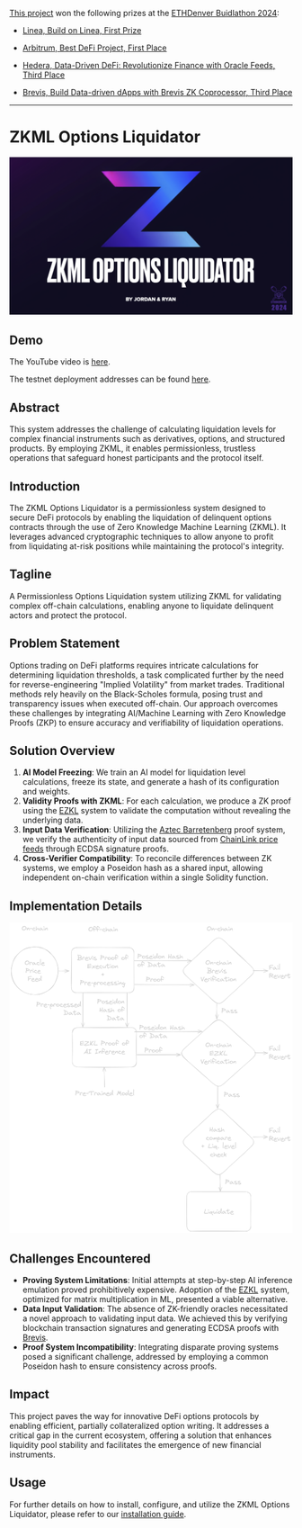 [This project](https://devfolio.co/projects/zkml-options-liquidator-055b) won the following prizes at the [ETHDenver Buidlathon 2024](https://www.ethdenver.com/buidlathon):

- [Linea, Build on Linea, First Prize](https://ethdenver2024.devfolio.co/projects?prizes=2b10202901254f0b89797dcfdf8903ab)

- [Arbitrum, Best DeFi Project, First Place](https://ethdenver2024.devfolio.co/projects?prizes=acb6a5b38f6643f0921ff516e50bb64d)

- [Hedera, Data-Driven DeFi: Revolutionize Finance with Oracle Feeds, Third Place](https://ethdenver2024.devfolio.co/projects?prizes=6baabf87eaa24d73a6ffbbe93a6af671)

- [Brevis, Build Data-driven dApps with Brevis ZK Coprocessor, Third Place](https://ethdenver2024.devfolio.co/projects?prizes=4cdb75c8d2b24ef0bf9fb30d88785912)

----

# ZKML Options Liquidator

![ZKML Options Liquidator Logo](zkml-liquidator-title.png)

## Demo

The YouTube video is [here](https://youtu.be/XTA-R8yXP2E).

The testnet deployment addresses can be found [here](./demo/DEPLOYMENT.md).

## Abstract

This system addresses the challenge of calculating liquidation levels for complex financial instruments such as derivatives, options, and structured products. By employing ZKML, it enables permissionless, trustless operations that safeguard honest participants and the protocol itself.

## Introduction

The ZKML Options Liquidator is a permissionless system designed to secure DeFi protocols by enabling the liquidation of delinquent options contracts through the use of Zero Knowledge Machine Learning (ZKML). It leverages advanced cryptographic techniques to allow anyone to profit from liquidating at-risk positions while maintaining the protocol's integrity.

## Tagline

A Permissionless Options Liquidation system utilizing ZKML for validating complex off-chain calculations, enabling anyone to liquidate delinquent actors and protect the protocol.

## Problem Statement

Options trading on DeFi platforms requires intricate calculations for determining liquidation thresholds, a task complicated further by the need for reverse-engineering "Implied Volatility" from market trades. Traditional methods rely heavily on the Black-Scholes formula, posing trust and transparency issues when executed off-chain. Our approach overcomes these challenges by integrating AI/Machine Learning with Zero Knowledge Proofs (ZKP) to ensure accuracy and verifiability of liquidation operations.

## Solution Overview

1. **AI Model Freezing**: We train an AI model for liquidation level calculations, freeze its state, and generate a hash of its configuration and weights.
2. **Validity Proofs with ZKML**: For each calculation, we produce a ZK proof using the [EZKL](https://ezkl.xyz/) system to validate the computation without revealing the underlying data.
3. **Input Data Verification**: Utilizing the [Aztec Barretenberg](https://github.com/AztecProtocol/barretenberg) proof system, we verify the authenticity of input data sourced from [ChainLink price feeds](https://docs.chain.link/data-feeds/price-feeds) through ECDSA signature proofs.
4. **Cross-Verifier Compatibility**: To reconcile differences between ZK systems, we employ a Poseidon hash as a shared input, allowing independent on-chain verification within a single Solidity function.

## Implementation Details

![ZKML Liquidator Diagram](zkml-liquidator-diagram.png)

## Challenges Encountered

- **Proving System Limitations**: Initial attempts at step-by-step AI inference emulation proved prohibitively expensive. Adoption of the [EZKL](https://ezkl.xyz/) system, optimized for matrix multiplication in ML, presented a viable alternative.
- **Data Input Validation**: The absence of ZK-friendly oracles necessitated a novel approach to validating input data. We achieved this by verifying blockchain transaction signatures and generating ECDSA proofs with [Brevis](https://brevis.network/).
- **Proof System Incompatibility**: Integrating disparate proving systems posed a significant challenge, addressed by employing a common Poseidon hash to ensure consistency across proofs.

## Impact

This project paves the way for innovative DeFi options protocols by enabling efficient, partially collateralized option writing. It addresses a critical gap in the current ecosystem, offering a solution that enhances liquidity pool stability and facilitates the emergence of new financial instruments.

## Usage

For further details on how to install, configure, and utilize the ZKML Options Liquidator, please refer to our [installation guide](HOWTO.md).
